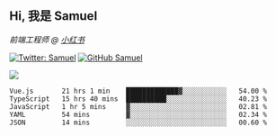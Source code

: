 <h2> Hi, 我是 Samuel </h2>
<p><em>前端工程师 @ <a href="https://job.xiaohongshu.com/">小红书</a></em></p>

[![Twitter: Samuel](https://img.shields.io/twitter/follow/1227_samuel?style=flat-square&logo=twitter)](https://twitter.com/1227_samuel)
[![GitHub Samuel](https://img.shields.io/github/followers/classicemi?label=follow&style=flat-square&logo=github)](https://github.com/classicemi)

<img src="https://github-readme-stats.vercel.app/api?username=classicemi&show_icons=true&theme=dark&hide_title=true" />

<!--START_SECTION:waka-->
```text
Vue.js       21 hrs 1 min    █████████████▓░░░░░░░░░░░   54.00 % 
TypeScript   15 hrs 40 mins  ██████████░░░░░░░░░░░░░░░   40.23 % 
JavaScript   1 hr 5 mins     ▓░░░░░░░░░░░░░░░░░░░░░░░░   02.81 % 
YAML         54 mins         ▓░░░░░░░░░░░░░░░░░░░░░░░░   02.34 % 
JSON         14 mins         ░░░░░░░░░░░░░░░░░░░░░░░░░   00.60 % 
```
<!--END_SECTION:waka-->

<!--
**classicemi/classicemi** is a ✨ _special_ ✨ repository because its `README.md` (this file) appears on your GitHub profile.

Here are some ideas to get you started:

- 🔭 I’m currently working on ...
- 🌱 I’m currently learning ...
- 👯 I’m looking to collaborate on ...
- 🤔 I’m looking for help with ...
- 💬 Ask me about ...
- 📫 How to reach me: ...
- 😄 Pronouns: ...
- ⚡ Fun fact: ...
-->
